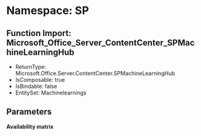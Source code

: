 # Namespace: SP

## Function Import: Microsoft_Office_Server_ContentCenter_SPMachineLearningHub

- ReturnType: Microsoft.Office.Server.ContentCenter.SPMachineLearningHub
- IsComposable: true
- IsBindable: false
- EntitySet: Machinelearnings

## Parameters

**Availability matrix**

